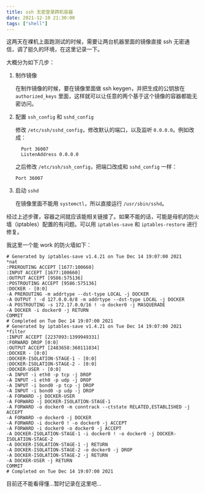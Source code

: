 ```yaml
---
title: ssh 无密登录跨机容器
date: 2021-12-10 21:30:00
tags: ["shell"]
---
```


这两天在裸机上面跑测试的时候，需要让两台机器里面的镜像直接 ssh 无密通信，调了挺久的环境，在这里记录一下。

大概分为如下几步：

1. 制作镜像

    在制作镜像的时候，要在镜像里面做 ssh keygen，并把生成的公钥放在 `authorized_keys` 里面，这样就可以让任意的两个基于这个镜像的容器都能无密访问。

2. 配置 `ssh_config` 和 `sshd_config`

    修改 `/etc/ssh/sshd_config`，修改默认的端口，以及监听 `0.0.0.0`。例如改成：

    ```
      Port 36007
	  ListenAddress 0.0.0.0
    ```

    之后修改 `/etc/ssh/ssh_config`，把端口改成和 `sshd_config` 一样：
    
    ```
    Port 36007
    ```
    
2. 启动 `sshd`

    在镜像里面不能用 `systemctl`，所以直接运行 `/usr/sbin/sshd`。

经过上述步骤，容器之间就应该能相关链接了。如果不能的话，可能是母机的防火墙（iptables）配置的有问题。可以用 `iptables-save` 和 `iptables-restore` 进行修复。

我这里一个能 work 的防火墙如下：

```
# Generated by iptables-save v1.4.21 on Tue Dec 14 19:07:00 2021
*nat
:PREROUTING ACCEPT [1677:100660]
:INPUT ACCEPT [1677:100660]
:OUTPUT ACCEPT [9586:575136]
:POSTROUTING ACCEPT [9586:575136]
:DOCKER - [0:0]
-A PREROUTING -m addrtype --dst-type LOCAL -j DOCKER
-A OUTPUT ! -d 127.0.0.0/8 -m addrtype --dst-type LOCAL -j DOCKER
-A POSTROUTING -s 172.17.0.0/16 ! -o docker0 -j MASQUERADE
-A DOCKER -i docker0 -j RETURN
COMMIT
# Completed on Tue Dec 14 19:07:00 2021
# Generated by iptables-save v1.4.21 on Tue Dec 14 19:07:00 2021
*filter
:INPUT ACCEPT [2237093:1399949331]
:FORWARD DROP [0:0]
:OUTPUT ACCEPT [2483658:360111834]
:DOCKER - [0:0]
:DOCKER-ISOLATION-STAGE-1 - [0:0]
:DOCKER-ISOLATION-STAGE-2 - [0:0]
:DOCKER-USER - [0:0]
-A INPUT -i eth0 -p tcp -j DROP
-A INPUT -i eth0 -p udp -j DROP
-A INPUT -i bond0 -p tcp -j DROP
-A INPUT -i bond0 -p udp -j DROP
-A FORWARD -j DOCKER-USER
-A FORWARD -j DOCKER-ISOLATION-STAGE-1
-A FORWARD -o docker0 -m conntrack --ctstate RELATED,ESTABLISHED -j ACCEPT
-A FORWARD -o docker0 -j DOCKER
-A FORWARD -i docker0 ! -o docker0 -j ACCEPT
-A FORWARD -i docker0 -o docker0 -j ACCEPT
-A DOCKER-ISOLATION-STAGE-1 -i docker0 ! -o docker0 -j DOCKER-ISOLATION-STAGE-2
-A DOCKER-ISOLATION-STAGE-1 -j RETURN
-A DOCKER-ISOLATION-STAGE-2 -o docker0 -j DROP
-A DOCKER-ISOLATION-STAGE-2 -j RETURN
-A DOCKER-USER -j RETURN
COMMIT
# Completed on Tue Dec 14 19:07:00 2021
```

目前还不能看得懂...暂时记录在这里吧...

